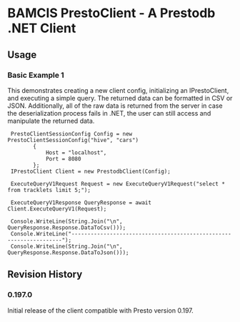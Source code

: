 # BAMCIS PrestoClient - A Prestodb .NET Client

## Usage

### Basic Example 1

This demonstrates creating a new client config, initializing an IPrestoClient, and executing a simple query. The
returned data can be formatted in CSV or JSON. Additionally, all of the raw data is returned from the server
in case the deserialization process fails in .NET, the user can still access and manipulate the returned data.

     PrestoClientSessionConfig Config = new PrestoClientSessionConfig("hive", "cars")
            {
                Host = "localhost",
                Port = 8080
            };
     IPrestoClient Client = new PrestodbClient(Config);

     ExecuteQueryV1Request Request = new ExecuteQueryV1Request("select * from tracklets limit 5;");

     ExecuteQueryV1Response QueryResponse = await Client.ExecuteQueryV1(Request);

     Console.WriteLine(String.Join("\n", QueryResponse.Response.DataToCsv()));
     Console.WriteLine("-------------------------------------------------------------------");
	 Console.WriteLine(String.Join("\n", QueryResponse.Response.DataToJson()));

## Revision History

### 0.197.0
Initial release of the client compatible with Presto version 0.197.